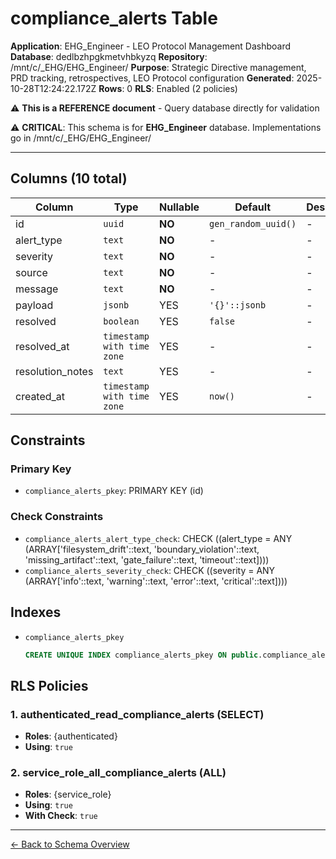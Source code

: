 # compliance_alerts Table

**Application**: EHG_Engineer - LEO Protocol Management Dashboard
**Database**: dedlbzhpgkmetvhbkyzq
**Repository**: /mnt/c/_EHG/EHG_Engineer/
**Purpose**: Strategic Directive management, PRD tracking, retrospectives, LEO Protocol configuration
**Generated**: 2025-10-28T12:24:22.172Z
**Rows**: 0
**RLS**: Enabled (2 policies)

⚠️ **This is a REFERENCE document** - Query database directly for validation

⚠️ **CRITICAL**: This schema is for **EHG_Engineer** database. Implementations go in /mnt/c/_EHG/EHG_Engineer/

---

## Columns (10 total)

| Column | Type | Nullable | Default | Description |
|--------|------|----------|---------|-------------|
| id | `uuid` | **NO** | `gen_random_uuid()` | - |
| alert_type | `text` | **NO** | - | - |
| severity | `text` | **NO** | - | - |
| source | `text` | **NO** | - | - |
| message | `text` | **NO** | - | - |
| payload | `jsonb` | YES | `'{}'::jsonb` | - |
| resolved | `boolean` | YES | `false` | - |
| resolved_at | `timestamp with time zone` | YES | - | - |
| resolution_notes | `text` | YES | - | - |
| created_at | `timestamp with time zone` | YES | `now()` | - |

## Constraints

### Primary Key
- `compliance_alerts_pkey`: PRIMARY KEY (id)

### Check Constraints
- `compliance_alerts_alert_type_check`: CHECK ((alert_type = ANY (ARRAY['filesystem_drift'::text, 'boundary_violation'::text, 'missing_artifact'::text, 'gate_failure'::text, 'timeout'::text])))
- `compliance_alerts_severity_check`: CHECK ((severity = ANY (ARRAY['info'::text, 'warning'::text, 'error'::text, 'critical'::text])))

## Indexes

- `compliance_alerts_pkey`
  ```sql
  CREATE UNIQUE INDEX compliance_alerts_pkey ON public.compliance_alerts USING btree (id)
  ```

## RLS Policies

### 1. authenticated_read_compliance_alerts (SELECT)

- **Roles**: {authenticated}
- **Using**: `true`

### 2. service_role_all_compliance_alerts (ALL)

- **Roles**: {service_role}
- **Using**: `true`
- **With Check**: `true`

---

[← Back to Schema Overview](../database-schema-overview.md)
